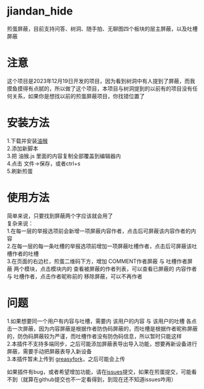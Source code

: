 # jiandan_hide
煎蛋屏蔽，目前支持问答、树洞、随手拍、无聊图四个板块的层主屏蔽，以及吐槽屏蔽

# 注意
这个项目是2023年12月19日开发的项目，因为看到树洞中有人提到了屏蔽，而我摸鱼摸得有点腻的，所以做了这个项目，本项目与树洞提到的以前有的项目没有任何关系，如果你是想找以前的煎蛋屏蔽项目，你找错位置了

# 安装方法
1.下载并安装[油猴](https://www.tampermonkey.net/)  
2.添加新脚本  
3.把 油猴.js 里面的内容复制全部覆盖到编辑器内  
4.点击 文件->保存，或者ctrl+s  
5.刷新煎蛋  

# 使用方法
简单来说，只要找到屏蔽两个字应该就会用了  
复杂来说：  
1.在每一层的举报选项前会新增一项屏蔽内容作者，点击后可屏蔽该内容作者的内容  
2.在每一层的每一条吐槽的举报选项前增加一项屏蔽吐槽作者，点击后可屏蔽该吐槽作者的吐槽  
3.在页面的右边栏，煎蛋二维码下方，增加 COMMENT作者屏蔽 与 吐槽作者屏蔽 两个模块，点击模块内的 查看被屏蔽的作者列表，可以查看已屏蔽的 内容作者 与 吐槽作者，点击作者昵称前的 移除屏蔽，可以不再作者  

# 问题
1.如果想要同一个用户有内容与吐槽，需要内 该用户的内容 与 该用户的吐槽 各点击一次屏蔽，因为内容屏蔽是根据作者防伪码屏蔽的，而吐槽是根据作者昵称屏蔽的，防伪码屏蔽较为严谨，而吐槽作者没有防伪码信息，所以暂时只能这样  
2.本插件不支持多端同步，之后可能添加屏蔽表导出导入功能，想要再新设备进行屏蔽，需要手动把屏蔽表导入新设备  
3.本插件暂未上传到 [greasyfork](https://greasyfork.org/zh-CN)，之后可能会上传  

如果插件有bug，或者希望增加功能，请在[issues](https://github.com/Bili345679/drag_to_run/issues)提交，如果在煎蛋提交，可能看不到（就算在github提交也不一定看得到，到现在还不知道issues咋用）
